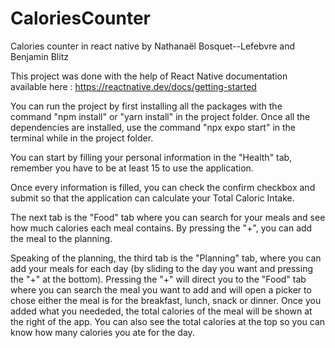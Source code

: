 # CaloriesCounter

Calories counter in react native by Nathanaël Bosquet--Lefebvre and Benjamin Blitz

This project was done with the help of React Native documentation available here : https://reactnative.dev/docs/getting-started

You can run the project by first installing all the packages with the command "npm install" or "yarn install" in the project folder.
Once all the dependencies are installed, use the command "npx expo start" in the terminal while in the project folder.

You can start by filling your personal information in the "Health" tab, remember you have to be at least 15 to use the application.

Once every information is filled, you can check the confirm checkbox and submit so that the application can calculate your Total Caloric Intake.

The next tab is the "Food" tab where you can search for your meals and see how much calories each meal contains.
By pressing the "+", you can add the meal to the planning.

Speaking of the planning, the third tab is the "Planning" tab, where you can add your meals for each day (by sliding to the day you want and pressing the "+" at the bottom).
Pressing the "+" will direct you to the "Food" tab where you can search the meal you want to add and will open a picker to chose either the meal is for the breakfast, lunch, snack or dinner. Once you added what you neededed, the total calories of the meal will be shown at the right of the app.
You can also see the total calories at the top so you can know how many calories you ate for the day.